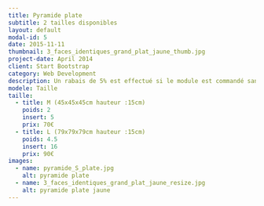 ```yaml
---
title: Pyramide plate
subtitle: 2 tailles disponibles
layout: default
modal-id: 5
date: 2015-11-11
thumbnail: 3_faces_identiques_grand_plat_jaune_thumb.jpg
project-date: April 2014
client: Start Bootstrap
category: Web Development
description: Un rabais de 5% est effectué si le module est commandé sans inserts.
modele: Taille
taille:
  - title: M (45x45x45cm hauteur :15cm)
    poids: 2
    insert: 5
    prix: 70€
  - title: L (79x79x79cm hauteur :15cm)
    poids: 4.5
    insert: 16
    prix: 90€
images:
  - name: pyramide_S_plate.jpg
    alt: pyramide plate
  - name: 3_faces_identiques_grand_plat_jaune_resize.jpg
    alt: pyramide plate jaune
---
```

